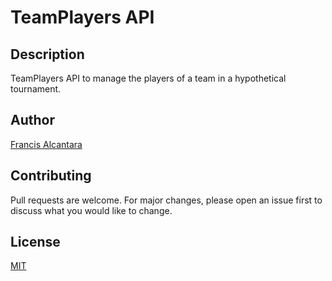 # TeamPlayers API


## Description
TeamPlayers API to manage the players of a team in a hypothetical tournament.

## Author
[Francis Alcantara](https://www.linkedin.com/in/francis-alcantara-674356213/)

## Contributing
Pull requests are welcome. For major changes, please open an issue first to discuss what you would like to change.

## License
[MIT](https://choosealicense.com/licenses/mit/)